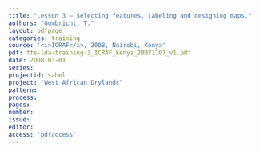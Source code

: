 ```yaml
---
title: "Lesson 3 – Selecting features, labeling and designing maps."
authors: "Gumbricht, T."
layout: pdfpage
categories: training
source: '<i>ICRAF</i>, 2008, Nairobi, Kenya'
pdf: ffs-lda-training-3_ICRAF_kenya_20071107_v1.pdf
date: 2008-03-01
series:
projectid: sahel
project: "West African Drylands"
pattern:
process:
pages:
number:
issue:
editor:
access: 'pdfaccess'
---
```

